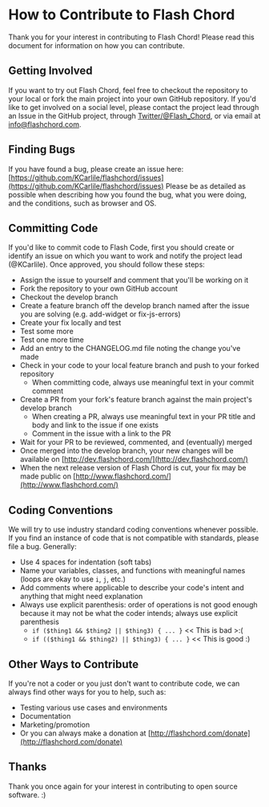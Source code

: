 # How to Contribute to Flash Chord
Thank you for your interest in contributing to Flash Chord! Please read this document for information on how you can contribute.

## Getting Involved
If you want to try out Flash Chord, feel free to checkout the repository to your local or fork the main project into your own GitHub repository. If you'd like to get involved on a social level, please contact the project lead through an Issue in the GitHub project, through [Twitter/@Flash_Chord](https://twitter.com/flash_chord), or via email at [info@flashchord.com](mailto:info@flashchord.com).

## Finding Bugs
If you have found a bug, please create an issue here: [https://github.com/KCarlile/flashchord/issues](https://github.com/KCarlile/flashchord/issues) Please be as detailed as possible when describing how you found the bug, what you were doing, and the conditions, such as browser and OS.

## Committing Code
If you'd like to commit code to Flash Code, first you should create or identify an issue on which you want to work and notify the project lead (@KCarlile). Once approved, you should follow these steps:
- Assign the issue to yourself and comment that you'll be working on it
- Fork the repository to your own GitHub account
- Checkout the develop branch
- Create a feature branch off the develop branch named after the issue you are solving (e.g. add-widget or fix-js-errors)
- Create your fix locally and test
- Test some more
- Test one more time
- Add an entry to the CHANGELOG.md file noting the change you've made
- Check in your code to your local feature branch and push to your forked repository
   - When committing code, always use meaningful text in your commit comment
- Create a PR from your fork's feature branch against the main project's develop branch
   - When creating a PR, always use meaningful text in your PR title and body and link to the issue if one exists
   - Comment in the issue with a link to the PR
- Wait for your PR to be reviewed, commented, and (eventually) merged
- Once merged into the develop branch, your new changes will be available on [http://dev.flashchord.com/](http://dev.flashchord.com/)
- When the next release version of Flash Chord is cut, your fix may be made public on [http://www.flashchord.com/](http://www.flashchord.com/)

## Coding Conventions
We will try to use industry standard coding conventions whenever possible. If you find an instance of code that is not compatible with standards, please file a bug. Generally:
- Use 4 spaces for indentation (soft tabs)
- Name your variables, classes, and functions with meaningful names (loops are okay to use `i`, `j`, etc.)
- Add comments where applicable to describe your code's intent and anything that might need explanation
- Always use explicit parenthesis: order of operations is not good enough because it may not be what the coder intends; always use explicit parenthesis
   - `if ($thing1 && $thing2 || $thing3) { ... }` << This is bad >:(
   - `if (($thing1 && $thing2) || $thing3) { ... }` << This is good :)

## Other Ways to Contribute
If you're not a coder or you just don't want to contribute code, we can always find other ways for you to help, such as:
- Testing various use cases and environments
- Documentation
- Marketing/promotion
- Or you can always make a donation at [http://flashchord.com/donate](http://flashchord.com/donate)

## Thanks
Thank you once again for your interest in contributing to open source software. :)
